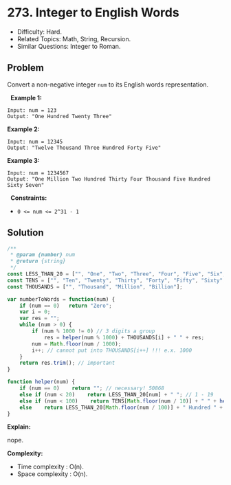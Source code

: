 # 273. Integer to English Words

- Difficulty: Hard.
- Related Topics: Math, String, Recursion.
- Similar Questions: Integer to Roman.

## Problem

Convert a non-negative integer ```num``` to its English words representation.

 
**Example 1:**

```
Input: num = 123
Output: "One Hundred Twenty Three"
```

**Example 2:**

```
Input: num = 12345
Output: "Twelve Thousand Three Hundred Forty Five"
```

**Example 3:**

```
Input: num = 1234567
Output: "One Million Two Hundred Thirty Four Thousand Five Hundred Sixty Seven"
```

 
**Constraints:**


	
- ```0 <= num <= 2^31 - 1```



## Solution

```javascript
/**
 * @param {number} num
 * @return {string}
 */
const LESS_THAN_20 = ["", "One", "Two", "Three", "Four", "Five", "Six", "Seven", "Eight", "Nine", "Ten", "Eleven", "Twelve", "Thirteen", "Fourteen", "Fifteen", "Sixteen", "Seventeen", "Eighteen", "Nineteen"];
const TENS = ["", "Ten", "Twenty", "Thirty", "Forty", "Fifty", "Sixty", "Seventy", "Eighty", "Ninety"];
const THOUSANDS = ["", "Thousand", "Million", "Billion"];

var numberToWords = function(num) {
    if (num == 0) 	return "Zero";
    var i = 0;
    var res = "";
    while (num > 0) {
        if (num % 1000 != 0) // 3 digits a group
    	    res = helper(num % 1000) + THOUSANDS[i] + " " + res; 
    	num = Math.floor(num / 1000);
    	i++; // cannot put into THOUSANDS[i++] !!! e.x. 1000
    }
    return res.trim(); // important
}

function helper(num) {
    if (num == 0)    return ""; // necessary! 50868
    else if (num < 20)    return LESS_THAN_20[num] + " "; // 1 - 19
    else if (num < 100)    return TENS[Math.floor(num / 10)] + " " + helper(num % 10); // 20,30,40,50,60,70,80,90
    else    return LESS_THAN_20[Math.floor(num / 100)] + " Hundred " + helper(num % 100); // > 100
}
```

**Explain:**

nope.

**Complexity:**

* Time complexity : O(n).
* Space complexity : O(n).
